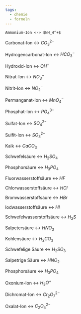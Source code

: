 ```yaml
---
tags:
  - chemie
  - formeln
---
```

	Ammonium-Ion <-> $NH_4^+$
<!--SR:!2024-09-14,57,318!2024-09-05,46,300-->

Carbonat-Ion <-> $CO_3^{2-}$
<!--SR:!2024-08-29,39,306!2024-08-21,33,263-->

Hydrogencarbonat-Ion <-> $HCO_3^-$
<!--SR:!2024-08-13,25,260!2024-07-28,2,214-->
Hydroxid-Ion <-> $OH^-$
<!--SR:!2024-08-18,32,286!2024-08-22,37,294-->

Nitrat-Ion <-> $NO_3^-$
<!--SR:!2024-08-25,40,294!2024-08-04,20,266-->

Nitrit-Ion <-> $NO_2^-$
<!--SR:!2024-08-24,36,283!2024-08-26,41,294-->

Permanganat-Ion <-> $MnO_4^-$
<!--SR:!2024-08-30,44,294!2024-09-01,42,300-->

Phosphat-Ion <-> $PO_4^{3-}$
<!--SR:!2024-09-10,50,300!2024-09-04,45,283-->

Sulfat-Ion <-> $SO_4^{2-}$
<!--SR:!2024-08-21,34,263!2024-09-03,43,306-->

Sulfit-Ion <-> $SO_3^{2-}$
<!--SR:!2024-09-08,48,300!2024-08-21,37,294-->

Kalk <-> $CaCO_3$
<!--SR:!2024-08-22,32,280!2024-08-02,20,263-->

Schwefelsäure <-> $H_2SO_4$
<!--SR:!2024-08-11,25,254!2024-08-28,37,263-->

Phosphorsäure <-> $H_3PO_4$
<!--SR:!2024-08-27,37,266!2024-08-07,21,286-->

Fluorwasserstoffsäure <-> $HF$
<!--SR:!2024-09-09,49,300!2024-08-16,30,283-->


Chlorwasserstoffsäure <-> $HCl$
<!--SR:!2024-08-19,32,283!2024-07-31,20,274-->

Bromwasserstoffsäure <-> $HBr$
<!--SR:!2024-09-02,43,300!2024-08-31,45,294-->

Iodwasserstoffsäure <-> $HI$
<!--SR:!2024-08-25,38,299!2024-08-26,38,300-->

Schwefelwasserstoffsäure <-> $H_2S$
<!--SR:!2024-08-29,39,306!2024-08-20,32,279-->

Salpetersäure <-> $HNO_3$
<!--SR:!2024-08-16,28,279!2024-07-27,6,260-->

Kohlensäure <-> $H_2CO_3$
<!--SR:!2024-08-29,41,300!2024-08-15,29,283-->

Schwefelige Säure <-> $H_2SO_3$
<!--SR:!2024-08-01,20,274!2024-07-29,4,203-->

Salpetrige Säure <-> $HNO_2$
<!--SR:!2024-08-22,30,266!2024-08-07,20,234-->

Phosphorsäure <-> $H_3PO_4$
<!--SR:!2024-08-06,23,263!2024-08-18,28,260-->

Oxonium-Ion <-> $H_3O^+$
<!--SR:!2024-09-13,50,306!2024-08-14,28,263-->

Dichromat-Ion <-> $Cr_2O_7^{2-}$
<!--SR:!2024-08-06,12,243!2024-07-28,17,274-->

Oxalat-Ion <-> $C_2O_4^{2-}$
<!--SR:!2024-09-14,51,306!2024-08-17,30,263-->

